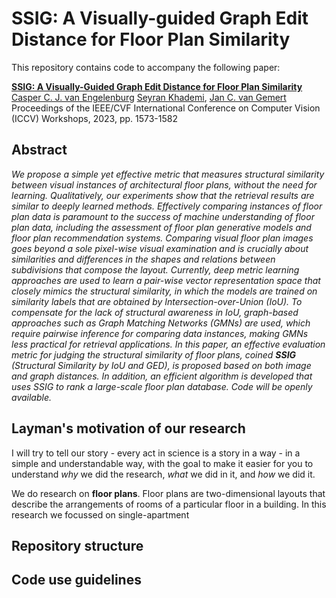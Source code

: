# SSIG: A Visually-guided Graph Edit Distance for Floor Plan Similarity

This repository contains code to accompany the following paper:

[**SSIG: A Visually-Guided Graph Edit Distance for Floor Plan Similarity**](https://github.com/rjbruin/flexconv#flexconv-continuous-kernel-convolutions-with-differentiable-kernel-sizes) </br>
[Casper C. J. van Engelenburg](https://www.tudelft.nl/staff/c.c.j.vanengelenburg/?cHash=a72f1da92639fa8301893a08d4b49da1)
[Seyran Khademi](https://www.tudelft.nl/ewi/over-de-faculteit/afdelingen/intelligent-systems/pattern-recognition-bioinformatics/computer-vision-lab/people/seyran-khademi), 
[Jan C. van Gemert](https://www.tudelft.nl/ewi/over-de-faculteit/afdelingen/intelligent-systems/pattern-recognition-bioinformatics/computer-vision-lab/people/jan-van-gemert) </br>
Proceedings of the IEEE/CVF International Conference on Computer Vision (ICCV) Workshops, 2023, pp. 1573-1582


## Abstract


*We propose a simple yet effective metric that measures structural similarity between visual instances of architectural floor plans, without the need for learning. 
Qualitatively, our experiments show that the retrieval results are similar to deeply learned methods. 
Effectively comparing instances of floor plan data is paramount to the success of machine understanding of floor plan data, including the assessment of floor plan generative models and floor plan recommendation systems. 
Comparing visual floor plan images goes beyond a sole pixel-wise visual examination and is crucially about similarities and differences in the shapes and relations between subdivisions that compose the layout. 
Currently, deep metric learning approaches are used to learn a pair-wise vector representation space that closely mimics the structural similarity, in which the models are trained on similarity labels that are obtained by Intersection-over-Union (IoU). 
To compensate for the lack of structural awareness in IoU, graph-based approaches such as Graph Matching Networks (GMNs) are used, which require pairwise inference for comparing data instances, making GMNs less practical for retrieval applications. 
In this paper, an effective evaluation metric for judging the structural similarity of floor plans, coined **SSIG** (Structural Similarity by IoU and GED), is proposed based on both image and graph distances. 
In addition, an efficient algorithm is developed that uses SSIG to rank a large-scale floor plan database. 
Code will be openly available.*

## Layman's motivation of our research

I will try to tell our story - every act in science is a story in a way - in a simple and understandable way, with the goal to make it easier for you to understand _why_ we did the research, _what_ we did in it, and _how_ we did it.

We do research on **floor plans**. Floor plans are two-dimensional layouts that describe the arrangements of rooms of a particular floor in a building. In this research we focussed on single-apartment


## Repository structure


## Code use guidelines
